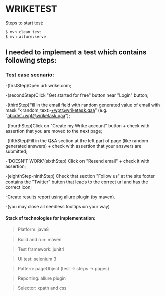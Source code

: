 # WRIKETEST 

Steps to start test: 
 ```sh
$ mvn clean test
$ mvn allure:serve

```
 
 ## I needed to implement a test which contains following steps:
 
 ### Test case scenario:

-(firstStep)Open url: wrike.com;


-(secondStep)Click "Get started for free" button near "Login" button;


-(thirdStep)Fill in the email field with random generated value of email with mask “<random_text>+wpt@wriketask.qaa” (e.g. “abcdef+wpt@wriketask.qaa”);


-(fourthStep)Click on "Create my Wrike account" button + check with assertion that you are moved to the next page;


-(fifthStep)Fill in the Q&A section at the left part of page (like random generated answers) + check with assertion that your answers are submitted;

-'DOESN'T WORK'(sixthStep) Click on "Resend email" + check it with assertion;


-(eighthStep-ninthStep) Check that section "Follow us" at the site footer contains the "Twitter" button that leads to the correct url and has the correct icon;


-Create results report using allure plugin (by maven).


-(you may close all needless tooltips on your way)



#### Stack of technologies for implementation:

>Platform: java8 


>Build and run: maven


>Test framework: junit4


>UI test: selenium 3 


>Pattern: pageObject (test -> steps -> pages)


>Reporting: allure plugin


>Selector: xpath and css
